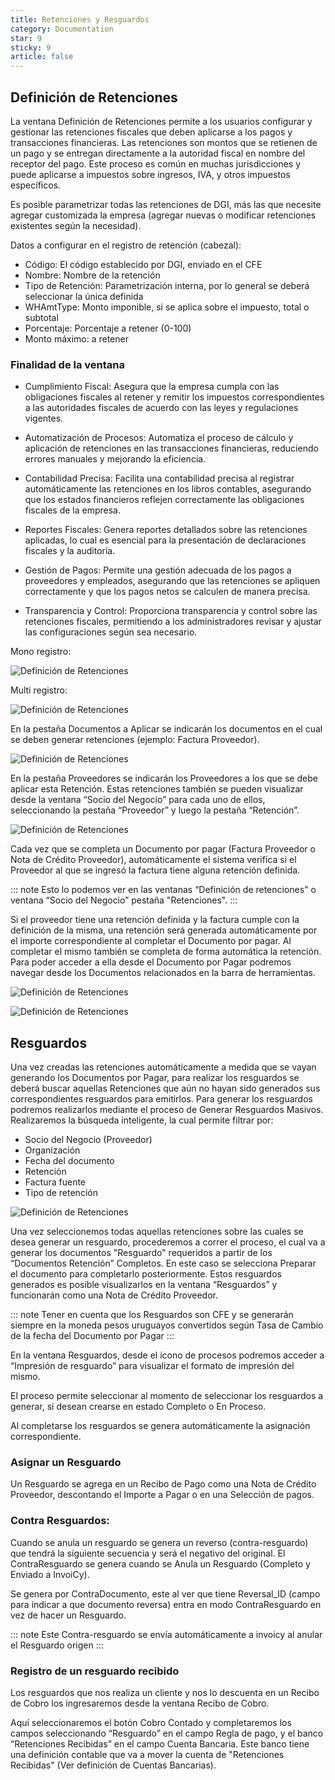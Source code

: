 ```yaml
---
title: Retenciones y Resguardos
category: Documentation
star: 9
sticky: 9
article: false
---
```


## Definición de Retenciones

La ventana Definición de Retenciones permite a los usuarios configurar y gestionar las retenciones fiscales que deben aplicarse a los pagos y transacciones financieras. Las retenciones son montos que se retienen de un pago y se entregan directamente a la autoridad fiscal en nombre del receptor del pago. Este proceso es común en muchas jurisdicciones y puede aplicarse a impuestos sobre ingresos, IVA, y otros impuestos específicos.

Es posible parametrizar todas las retenciones de DGI, más las que necesite agregar customizada la empresa (agregar nuevas o modificar retenciones existentes según la necesidad).

Datos a configurar en el registro de retención (cabezal):

* Código: El código establecido por DGI, enviado en el CFE
* Nombre: Nombre de la retención
* Tipo de Retención: Parametrización interna, por lo general se deberá seleccionar la única definida
* WHAmtType: Monto imponible, si se aplica sobre el impuesto, total o subtotal
* Porcentaje: Porcentaje a retener (0-100)
* Monto máximo: a retener

### Finalidad de la ventana

* Cumplimiento Fiscal: Asegura que la empresa cumpla con las obligaciones fiscales al retener y remitir los impuestos correspondientes a las autoridades fiscales de acuerdo con las leyes y regulaciones vigentes.

* Automatización de Procesos: Automatiza el proceso de cálculo y aplicación de retenciones en las transacciones financieras, reduciendo errores manuales y mejorando la eficiencia.

* Contabilidad Precisa: Facilita una contabilidad precisa al registrar automáticamente las retenciones en los libros contables, asegurando que los estados financieros reflejen correctamente las obligaciones fiscales de la empresa.

* Reportes Fiscales: Genera reportes detallados sobre las retenciones aplicadas, lo cual es esencial para la presentación de declaraciones fiscales y la auditoría.

* Gestión de Pagos: Permite una gestión adecuada de los pagos a proveedores y empleados, asegurando que las retenciones se apliquen correctamente y que los pagos netos se calculen de manera precisa.

* Transparencia y Control: Proporciona transparencia y control sobre las retenciones fiscales, permitiendo a los administradores revisar y ajustar las configuraciones según sea necesario.

Mono registro:

![Definición de Retenciones](/assets/img/docs/balance-management/bam-ret1.png)

Multi registro:

![Definición de Retenciones](/assets/img/docs/balance-management/bam-ret2.png)

En la pestaña Documentos a Aplicar se indicarán los documentos en el cual se deben generar retenciones (ejemplo: Factura Proveedor).

![Definición de Retenciones](/assets/img/docs/balance-management/bam-ret3.png)

En la pestaña Proveedores se indicarán los Proveedores a los que se debe aplicar esta Retención. Estas retenciones también se pueden visualizar desde la ventana “Socio del Negocio” para cada uno de ellos, seleccionando la pestaña “Proveedor” y luego la pestaña “Retención”.

![Definición de Retenciones](/assets/img/docs/balance-management/bam-ret4.png)

Cada vez que se completa un Documento por pagar (Factura Proveedor o Nota de Crédito Proveedor), automáticamente el sistema verifica si el Proveedor al que se ingresó la factura tiene alguna retención definida.

::: note
Esto lo podemos ver en las ventanas “Definición de retenciones" o ventana “Socio del Negocio” pestaña "Retenciones".
:::

Si el proveedor tiene una retención definida y la factura cumple con la definición de la misma, una retención será generada automáticamente por el importe correspondiente al completar el Documento por pagar.
Al completar el mismo también se completa de forma automática la retención.
Para poder acceder a ella desde el Documento por Pagar podremos navegar desde los Documentos relacionados en la barra de herramientas.

![Definición de Retenciones](/assets/img/docs/balance-management/bam-ret5.png)

![Definición de Retenciones](/assets/img/docs/balance-management/bam-ret6.png)

## Resguardos

Una vez creadas las retenciones automáticamente a medida que se vayan generando los Documentos por Pagar, para realizar los resguardos se deberá buscar aquellas Retenciones que aún no hayan sido generados sus correspondientes resguardos para emitirlos.
Para generar los resguardos podremos realizarlos mediante el proceso de Generar Resguardos Masivos. Realizaremos la búsqueda inteligente, la cual permite filtrar por:

* Socio del Negocio (Proveedor)
* Organización
* Fecha del documento
* Retención
* Factura fuente
* Tipo de retención

![Definición de Retenciones](/assets/img/docs/balance-management/bam-ret7.png)

Una vez seleccionemos todas aquellas retenciones sobre las cuales se desea generar un resguardo, procederemos a correr el proceso, el cual va a generar los documentos "Resguardo" requeridos a partir de los “Documentos Retención” Completos. 
En este caso se selecciona Preparar el documento para completarlo posteriormente.
Estos resguardos generados es posible visualizarlos en la ventana “Resguardos” y funcionarán como una Nota de Crédito Proveedor.

::: note
Tener en cuenta que los Resguardos son CFE y se generarán siempre en la moneda pesos uruguayos convertidos según Tasa de Cambio de la fecha del Documento por Pagar
:::

En la ventana Resguardos, desde el ícono de procesos podremos acceder a “Impresión de resguardo” para visualizar el formato de impresión del mismo.

El proceso permite seleccionar al momento de seleccionar los resguardos a generar, si desean crearse en estado Completo o En Proceso.

Al completarse los resguardos se genera automáticamente la asignación correspondiente.

### Asignar un Resguardo

Un Resguardo se agrega en un Recibo de Pago como una Nota de Crédito Proveedor, descontando el Importe a Pagar o en una Selección de pagos.

### Contra Resguardos:

Cuando se anula un resguardo se genera un reverso (contra-resguardo) que tendrá la siguiente secuencia y será el negativo del original.
El ContraResguardo se genera cuando se Anula un Resguardo (Completo y Enviado a InvoiCy).

Se genera por ContraDocumento, este al ver que tiene Reversal_ID (campo para indicar a que documento reversa) entra en modo ContraResguardo en vez de hacer un Resguardo.

::: note
Este Contra-resguardo se envía automáticamente a invoicy al anular el Resguardo origen
:::

### Registro de un resguardo recibido

Los resguardos que nos realiza un cliente y nos lo descuenta en un Recibo de Cobro los ingresaremos desde la ventana Recibo de Cobro.

Aquí seleccionaremos el botón Cobro Contado y completaremos los campos seleccionando “Resguardo” en el campo Regla de pago, y el banco “Retenciones Recibidas” en el campo Cuenta Bancaria.
Este banco tiene una definición contable que va a mover la cuenta de "Retenciones Recibidas" (Ver definición de Cuentas Bancarias).